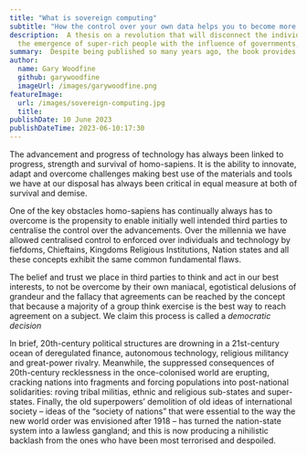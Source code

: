 ```yaml
---
title: "What is sovereign computing"
subtitle: "How the control over your own data helps you to become more sovereign"
description:  A thesis on a revolution that will disconnect the individual from the nation-state in the 21st century. 
  the emergence of super-rich people with the influence of governments, and the rise of electronic money, among other things.
summary:  Despite being published so many years ago, the book provides valuable insights into how to benefit from the digital transformation.
author:
  name: Gary Woodfine
  github: garywoodfine
  imageUrl: /images/garywoodfine.png
featureImage:
  url: /images/sovereign-computing.jpg
  title: 
publishDate: 10 June 2023
publishDateTime: 2023-06-10:17:30
---
```


The advancement and progress of technology has always been linked to progress, strength and survival of homo-sapiens. It 
is the ability to innovate, adapt and overcome challenges making best use of the materials and tools we have at our disposal
has always been critical in equal measure at both of survival and demise.

One of the key obstacles homo-sapiens has continually always has to overcome is the propensity to enable initially well intended third parties to centralise the control over the advancements. Over the millennia we have allowed centralised
control to enforced over individuals and technology by fiefdoms, Chieftains, Kingdoms  Religious Institutions, Nation states
and all these concepts exhibit the same common fundamental flaws.

The belief and trust we place in third parties to think and act in our best interests, to not be overcome by their own maniacal,
egotistical delusions of grandeur and the fallacy that agreements can be reached by the concept that because a majority 
of a group think exercise is the best way to reach agreement on a subject.  We claim this process is called a
*democratic decision* 

In brief, 20th-century political structures are drowning in a 21st-century ocean of deregulated finance, autonomous 
technology, religious militancy and great-power rivalry. Meanwhile, the suppressed consequences of 20th-century 
recklessness in the once-colonised world are erupting, cracking nations into fragments and forcing populations into 
post-national solidarities: roving tribal militias, ethnic and religious sub-states and super-states. Finally, 
the old superpowers’ demolition of old ideas of international society – ideas of the “society of nations” that were 
essential to the way the new world order was envisioned after 1918 – has turned the nation-state system into a lawless 
gangland; and this is now producing a nihilistic backlash from the ones who have been most terrorised and despoiled.


